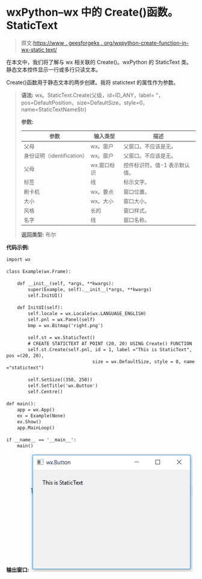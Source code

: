 # wxPython–wx 中的 Create()函数。StaticText

> 原文:[https://www . geesforgeks . org/wxpython-create-function-in-wx-static text/](https://www.geeksforgeeks.org/wxpython-create-function-in-wx-statictext/)

在本文中，我们将了解与 wx 相关联的 Create()。wxPython 的 StaticText 类。静态文本控件显示一行或多行只读文本。

Create()函数用于静态文本的两步创建。我将 statictext 的属性作为参数。

> **语法:** wx。StaticText.Create(父级，id=ID_ANY，label= "，pos=DefaultPosition，size=DefaultSize，style=0，name=StaticTextNameStr)
> 
> **参数:**
> 
> | 参数 | 输入类型 | 描述 |
> | --- | --- | --- |
> | 父母 | wx。窗户 | 父窗口。不应该是无。 |
> | 身份证明（identification） | wx。窗户 | 父窗口。不应该是无。 |
> | 父母 | wx.窗口标识 | 控件标识符。值-1 表示默认值。 |
> | 标签 | 线 | 标示文字。 |
> | 刷卡机 | wx。要点 | 窗口位置。 |
> | 大小 | wx。大小 | 窗口大小。 |
> | 风格 | 长的 | 窗口样式。 |
> | 名字 | 线 | 窗口名称。 |
> 
> **返回类型:**
> 布尔

**代码示例:**

```
import wx

class Example(wx.Frame):

    def __init__(self, *args, **kwargs):
        super(Example, self).__init__(*args, **kwargs)
        self.InitUI()

    def InitUI(self):
        self.locale = wx.Locale(wx.LANGUAGE_ENGLISH)
        self.pnl = wx.Panel(self)
        bmp = wx.Bitmap('right.png')

        self.st = wx.StaticText()
        # CREATE STATICTEXT AT POINT (20, 20) USING Create() FUNCTION
        self.st.Create(self.pnl, id = 1, label ="This is StaticText", pos =(20, 20),
                                size = wx.DefaultSize, style = 0, name ="statictext")

        self.SetSize((350, 250))
        self.SetTitle('wx.Button')
        self.Centre()

def main():
    app = wx.App()
    ex = Example(None)
    ex.Show()
    app.MainLoop()

if __name__ == '__main__':
    main()
```

**输出窗口:**
![](img/c1848a18ca61eb811973e14a6083d580.png)